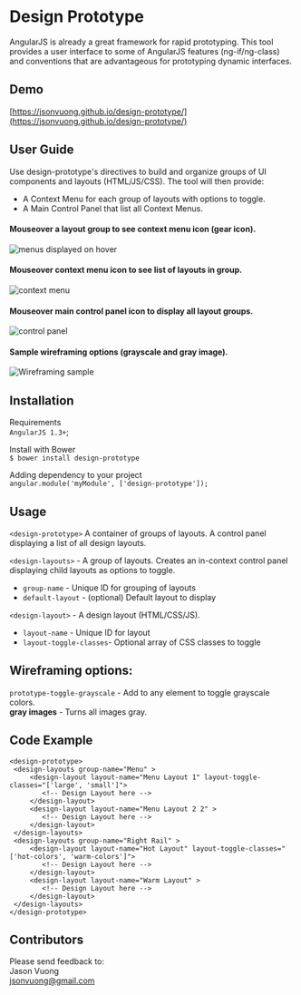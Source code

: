 # Design Prototype
AngularJS is already a great framework for rapid prototyping.  This tool provides a user interface to some of AngularJS features (ng-if/ng-class) and conventions that are advantageous for prototyping dynamic interfaces.




## Demo
[https://jsonvuong.github.io/design-prototype/](https://jsonvuong.github.io/design-prototype/)




## User Guide
Use design-prototype's directives to build and organize groups of UI components and layouts (HTML/JS/CSS).  The tool will then provide:
* A Context Menu for each group of layouts with options to toggle.
* A Main Control Panel that list all Context Menus.


#### Mouseover a layout group to see context menu icon (gear icon).
![](https://github.com/jsonvuong/design-prototype/tree/master/examples/design-prototype__context-menus.png "menus displayed on hover")


#### Mouseover context menu icon to see list of layouts in group.
![](https://github.com/jsonvuong/design-prototype/tree/master/examples/design-prototype__context-menu.png "context menu")


#### Mouseover main control panel icon to display all layout groups.
![](https://github.com/jsonvuong/design-prototype/tree/master/examples/design-prototype__control-panel.png "control panel")


#### Sample wireframing options (grayscale and gray image).
![](https://github.com/jsonvuong/design-prototype/tree/master/examples/design-prototype__wireframe-options.png "Wireframing sample")



## Installation
Requirements  
`AngularJS 1.3+`;


Install with Bower  
`$ bower install design-prototype`


Adding dependency to your project  
`angular.module('myModule', ['design-prototype']);`


## Usage

`<design-prototype>` A container of groups of layouts.  A control panel displaying a list of all design layouts.

`<design-layouts>` - A group of layouts.  Creates an in-context control panel displaying child layouts as options to toggle.
* `group-name` - Unique ID for grouping of layouts
* `default-layout` - (optional) Default layout to display

`<design-layout>` - A design layout (HTML/CSS/JS).
* `layout-name` - Unique ID for layout
* `layout-toggle-classes`- Optional array of CSS classes to toggle


## Wireframing options:

`prototype-toggle-grayscale` - Add to any element to toggle grayscale colors.  
__gray images__ - Turns all images gray.


## Code Example

```
<design-prototype>
 <design-layouts group-name="Menu" >
     <design-layout layout-name="Menu Layout 1" layout-toggle-classes="['large', 'small']">
        <!-- Design Layout here -->
     </design-layout>
     <design-layout layout-name="Menu Layout 2 2" >
        <!-- Design Layout here -->
     </design-layout>
 </design-layouts>
 <design-layouts group-name="Right Rail" >
     <design-layout layout-name="Hot Layout" layout-toggle-classes="['hot-colors', 'warm-colors']">
        <!-- Design Layout here -->
     </design-layout>
     <design-layout layout-name="Warm Layout" >
        <!-- Design Layout here -->
     </design-layout>
 </design-layouts>
</design-prototype>
```

## Contributors

Please send feedback to:  
Jason Vuong  
jsonvuong@gmail.com